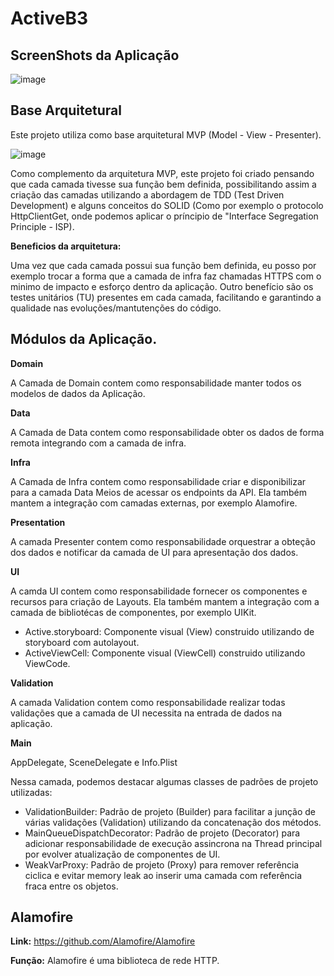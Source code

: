 # ActiveB3

## ScreenShots da Aplicação

![image](https://i.ibb.co/BLmn7TT/Active-B3-1.png)

## Base Arquitetural


Este projeto utiliza como base arquitetural MVP (Model - View - Presenter). 

![image](https://i.ibb.co/6gqzZhk/Active-B3-Clean-Architecture-drawio-1.png)

Como complemento da arquitetura MVP, este projeto foi criado pensando que cada camada tivesse sua função bem definida, possibilitando assim a criação das camadas utilizando a abordagem de TDD (Test Driven Development) e alguns conceitos do SOLID (Como por exemplo o protocolo HttpClientGet, onde podemos aplicar o príncipio de "Interface Segregation Principle - ISP).

**Beneficios da arquitetura:**

Uma vez que cada camada possui sua função bem definida, eu posso por exemplo trocar a forma que a camada de infra faz chamadas HTTPS com o minimo de impacto e esforço dentro da aplicação. Outro benefício são os testes unitários (TU) presentes em cada camada, facilitando e garantindo a qualidade nas evoluções/mantutenções do código.


## Módulos da Aplicação. 


**Domain**

A Camada de Domain contem como responsabilidade manter todos os modelos de dados da Aplicação. 

**Data**

A Camada de Data contem como responsabilidade obter os dados de forma remota integrando com a camada de infra.

**Infra**

A Camada de Infra contem como responsabilidade criar e disponibilizar para a camada Data Meios de acessar os endpoints da API. Ela também mantem a integração com camadas externas, por exemplo Alamofire.

**Presentation**

A camada Presenter contem como responsabilidade orquestrar a obteção dos dados e notificar da camada de UI para apresentação dos dados.

**UI**

A camda UI contem como responsabilidade fornecer os componentes e recursos para criação de Layouts. Ela também mantem a integração com a camada de bibliotécas de componentes, por exemplo UIKit.

- Active.storyboard: Componente visual (View) construido utilizando de storyboard com autolayout.
- ActiveViewCell: Componente visual (ViewCell) construido utilizando ViewCode.

**Validation**

A camada Validation contem como responsabilidade realizar todas validações que a camada de UI necessita na entrada de dados na aplicação.

**Main**

AppDelegate, SceneDelegate e Info.Plist

Nessa camada, podemos destacar algumas classes de padrões de projeto utilizadas:

- ValidationBuilder: Padrão de projeto (Builder) para facilitar a junção de várias validações (Validation) utilizando da concatenação dos métodos.
- MainQueueDispatchDecorator: Padrão de projeto (Decorator) para adicionar responsabilidade de execução assincrona na Thread principal por evolver atualização de componentes de UI.
- WeakVarProxy: Padrão de projeto (Proxy) para remover referência ciclica e evitar memory leak ao inserir uma camada com referência fraca entre os objetos.

## Alamofire

**Link:** https://github.com/Alamofire/Alamofire

**Função:** Alamofire é uma biblioteca de rede HTTP.

